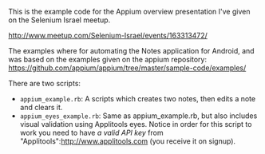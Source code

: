 This is the example code for the Appium overview presentation I've given on the Selenium Israel meetup.

http://www.meetup.com/Selenium-Israel/events/163313472/

The examples where for automating the Notes application for Android, and was based on the examples given on the appium repository:
https://github.com/appium/appium/tree/master/sample-code/examples/

There are two scripts:
* `appium_example.rb`: A scripts which creates two notes, then edits a note and clears it.
* `appium_eyes_example.rb`: Same as appium_example.rb, but also includes visual validation using Applitools eyes. Notice in order for this script to work you need to have *a valid API key* from "Applitools":http://www.applitools.com (you receive it on signup).



